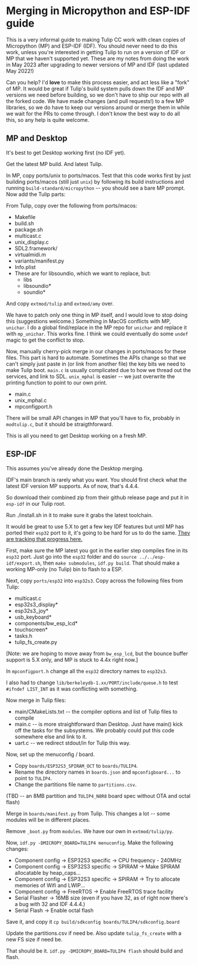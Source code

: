# Merging in Micropython and ESP-IDF guide

This is a very informal guide to making Tulip CC work with clean copies of Micropython (MP) and ESP-IDF (IDF). You should never need to do this work, unless you're interested in getting Tulip to run on a version of IDF or MP that we haven't supported yet. These are my notes from doing the work in May 2023 after upgrading to newer versions of MP and IDF (last updated May 2022!)

Can you help? I'd **love** to make this process easier, and act less like a "fork" of MP. It would be great if Tulip's build system pulls down the IDF and MP versions we need before building, so we don't have to ship our repo with all the forked code. We have made changes (and pull requests!) to a few MP libraries, so we do have to keep our versions around or merge them in while we wait for the PRs to come through. I don't know the best way to do all this, so any help is quite welcome.

## MP and Desktop

It's best to get Desktop working first (no IDF yet). 

Get the latest MP build. And latest Tulip. 

In MP, copy ports/unix to ports/macos. Test that this code works first by just building ports/macos (still just `unix`) by following its build instructions and running `build-standard/micropython` -- you should see a bare MP prompt. Now add the Tulip parts:

From Tulip, copy over the following from ports/macos:
 * Makefile
 * build.sh
 * package.sh
 * multicast.c
 * unix_display.c
 * SDL2.framework/
 * virtualmidi.m
 * variants/manifest.py
 * Info.plist
 * These are for libsoundio, which we want to replace, but:
    * libs
    * libsoundio*
    * soundio*

And copy `extmod/tulip` and `extmod/amy` over.

We have to patch only one thing in MP itself, and I would love to stop doing this (suggestions welcome.) Something in MacOS conflicts with MP, `unichar`. I do a global find/replace in the MP repo for `unichar` and replace it with `mp_unichar`. This works fine. I think we could eventually do some `undef` magic to get the conflict to stop.

Now, manually cherry-pick merge in our changes in ports/macos for these files. This part is hard to automate. Sometimes the APIs change so that we can't simply just paste in (or link from another file) the key bits we need to make Tulip boot. `main.c` is usually complicated due to how we thread out the services, and link to SDL. `unix_mphal` is easier -- we just overwrite the printing function to point to our own print. 

 * main.c
 * unix_mphal.c
 * mpconfigport.h

There will be small API changes in MP that you'll have to fix, probably in `modtulip.c`, but it should be straigthforward. 

This is all you need to get Desktop working on a fresh MP.

## ESP-IDF

This assumes you've already done the Desktop merging.

IDF's main branch is rarely what you want. You should first check what the latest IDF version MP supports. As of now, that's 4.4.4. 

So download their combined zip from their github release page and put it in `esp-idf` in our Tulip root. 

Run ./install.sh in it to make sure it grabs the latest toolchain. 

It would be great to use 5.X to get a few key IDF features but until MP has ported their `esp32` port to it, it's going to be hard for us to do the same. [They are tracking that progress here.](https://github.com/micropython/micropython/issues/11078)

First, make sure the MP latest you got in the earlier step compiles fine in its `esp32` port. Just go into the `esp32` folder and do `source ../../esp-idf/export.sh`, then `make submodules`, `idf.py build`. That should make a working MP-only (no Tulip) bin to flash to a ESP. 

Next, copy `ports/esp32` into `esp32s3`. Copy across the following files from Tulip:

  * multicast.c
  * esp32s3_display*
  * esp32s3_joy*
  * usb_keyboard*
  * components/bw_esp_lcd*
  * touchscreen*
  * tasks.h
  * tulip_fs_create.py

[Note: we are hoping to move away from `bw_esp_lcd`, but the bounce buffer support is 5.X only, and MP is stuck to 4.4x right now.]

In `mpconfigport.h` change all the `esp32` directory names to `esp32s3`.

I also had to change `lib/berkeleydb-1.xx/PORT/include/queue.h` to test `#ifndef LIST_INT` as it was conflicting with something. 

Now merge in Tulip files:

 * main/CMakeLists.txt -- the compiler options and list of Tulip files to compile
 * main.c -- is more straightforward than Desktop. Just have main() kick off the tasks for the subsystems. We probably could put this code somewhere else and link to it. 
 * uart.c -- we redirect stdout/in for Tulip this way. 

Now, set up the menuconfig / board. 
 * Copy `boards/ESP32S3_SPIRAM_OCT` to `boards/TULIP4`. 
 * Rename the directory names in `boards.json` and `mpconfigboard...` to point to `TULIP4`. 
 * Change the partitions file name to `partitions.csv`.

(TBD -- an 8MB partition and `TULIP4_N8R8` board spec without OTA and octal flash) 

Merge in `boards/manifest.py` from Tulip. This changes a lot -- some modules will be in different places.

Remove `_boot.py` from `modules`. We have our own in `extmod/tulip/py`.

Now, `idf.py -DMICROPY_BOARD=TULIP4 menuconfig`. Make the following changes:
 * Component config -> ESP32S3 specific -> CPU frequency - 240MHz
 * Component config -> ESP32S3 specific -> SPIRAM -> Make SPIRAM allocatable by heap_caps...
 * Component config -> ESP32S3 specific -> SPIRAM -> Try to allocate memories of Wifi and LWIP...
 * Component config -> FreeRTOS -> Enable FreeRTOS trace facility
 * Serial Flasher -> 16MB size (even if you have 32, as of right now there's a bug with 32 and IDF 4.4.4.)
 * Serial Flash -> Enable octal flash

Save it, and copy it `cp build/sdkconfig boards/TULIP4/sdkconfig.board`

Update the partitions.csv if need be. Also update `tulip_fs_create` with a new FS size if need be. 

That should be it. `idf.py -DMICROPY_BOARD=TULIP4 flash` should build and flash.





